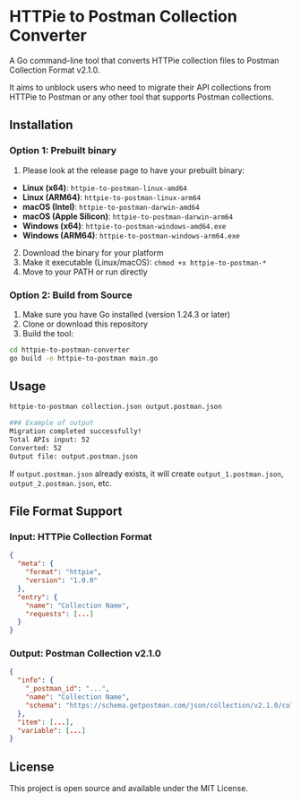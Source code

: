 # HTTPie to Postman Collection Converter

A Go command-line tool that converts HTTPie collection files to Postman Collection Format v2.1.0. 

It aims to unblock users who need to migrate their API collections from HTTPie to Postman or any other tool that supports Postman collections.

## Installation

### Option 1: Prebuilt binary
1. Please look at the release page to have your prebuilt binary:

- **Linux (x64)**: `httpie-to-postman-linux-amd64`
- **Linux (ARM64)**: `httpie-to-postman-linux-arm64`
- **macOS (Intel)**: `httpie-to-postman-darwin-amd64`
- **macOS (Apple Silicon)**: `httpie-to-postman-darwin-arm64`
- **Windows (x64)**: `httpie-to-postman-windows-amd64.exe`
- **Windows (ARM64)**: `httpie-to-postman-windows-arm64.exe`

2. Download the binary for your platform
3. Make it executable (Linux/macOS): `chmod +x httpie-to-postman-*`
4. Move to your PATH or run directly

### Option 2: Build from Source

1. Make sure you have Go installed (version 1.24.3 or later)
2. Clone or download this repository
3. Build the tool:

```bash
cd httpie-to-postman-converter
go build -o httpie-to-postman main.go
```

## Usage

```bash
httpie-to-postman collection.json output.postman.json

### Example of output
Migration completed successfully!
Total APIs input: 52
Converted: 52
Output file: output.postman.json
```

If `output.postman.json` already exists, it will create `output_1.postman.json`, `output_2.postman.json`, etc.

## File Format Support

### Input: HTTPie Collection Format
```json
{
  "meta": {
    "format": "httpie",
    "version": "1.0.0"
  },
  "entry": {
    "name": "Collection Name",
    "requests": [...]
  }
}
```

### Output: Postman Collection v2.1.0
```json
{
  "info": {
    "_postman_id": "...",
    "name": "Collection Name",
    "schema": "https://schema.getpostman.com/json/collection/v2.1.0/collection.json"
  },
  "item": [...],
  "variable": [...]
}
```

## License

This project is open source and available under the MIT License.
